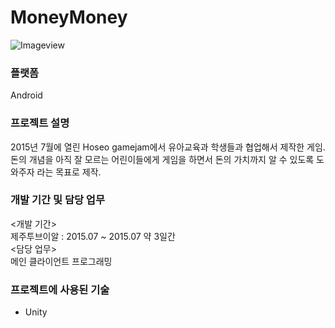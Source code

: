 # MoneyMoney
![Imageview](https://scontent-icn1-1.xx.fbcdn.net/v/t31.0-8/13403860_873351679461050_4924195942054080449_o.jpg?_nc_cat=100&_nc_ht=scontent-icn1-1.xx&oh=f37a5563d2848e3715be4e2386955cac&oe=5C7CD46A)

### 플랫폼
Android

### 프로젝트 설명
2015년 7월에 열린 Hoseo gamejam에서 유아교육과 학생들과 협업해서 제작한 게임.<br>
돈의 개념을 아직 잘 모르는 어린이들에게 게임을 하면서 돈의 가치까지 알 수 있도록 도와주자 라는 목표로 제작.<br>

### 개발 기간 및 담당 업무
<개발 기간><br>
제주투브이알 : 2015.07 ~ 2015.07 약 3일간<br>
<담당 업무><br>
메인 클라이언트 프로그래밍

### 프로젝트에 사용된 기술
- Unity

